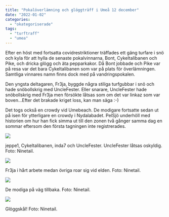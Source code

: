 ```yaml
---
title: "Pokalöverlämning och glöggträff i Umeå 12 december"
date: "2022-01-02"
categories: 
  - "okategoriserade"
tags: 
  - "turftraff"
  - "umea"
---
```


Efter en höst med fortsatta covidrestriktioner träffades ett gäng turfare i snö och kyla för att hylla de senaste pokalvinnarna, Bont, Cykeltalibanen och Pike, och dricka glögg och äta pepparkakor. Då Bont jobbade och Pike var på resa var det bara Cykeltalibanen som var på plats för överlämningen. Samtliga vinnares namn finns dock med på vandringspokalen.

Den yngsta deltagaren, Fr3ja, byggde några stiliga turfgubbar i snö och hade snöbollskrig med UncleFester. Eller snarare, UncleFester hade snöbollskrig med Fr3ja men försökte låtsas som om det var linkaz som var boven...Efter det brakade kriget loss, kan man säga :-)

Det togs också en crowdy vid Umebeach. De modigare fortsatte sedan ut på isen för ytterligare en crowdy i Nydalabadet. PelSjö underhöll med historien om hur han fick simma ut till den zonen två gånger samma dag en sommar eftersom den första tagningen inte registrerades.

![](http://www.turfvasterbotten.se/wp-content/uploads/2022/01/270009656_439682591167488_4958788070057138319_n.jpeg?w=768)

jeppe1, Cykeltalibanen, inda7 och UncleFester. UncleFester låtsas oskyldig. Foto: Ninetail.

![](http://www.turfvasterbotten.se/wp-content/uploads/2022/01/270022187_1118416995575618_8916531664836473917_n.jpeg?w=1024)

Fr3ja i hårt arbete medan övriga roar sig vid elden. Foto: Ninetail.

![](http://www.turfvasterbotten.se/wp-content/uploads/2022/01/270067536_620030985974870_7774028392343680696_n.jpeg?w=1024)

De modiga på väg tillbaka. Foto: Ninetail.

![](http://www.turfvasterbotten.se/wp-content/uploads/2022/01/270107570_457042862656012_5413437703205951058_n.jpeg?w=768)

Glöggskål! Foto: Ninetail.
